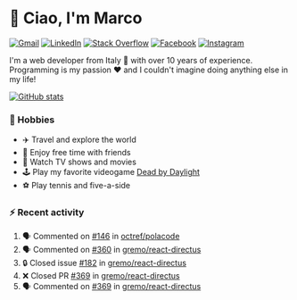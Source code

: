 # 👋 Ciao, I'm Marco

[![Gmail](https://img.shields.io/badge/Gmail-%23BB001B?style=flat-square&logo=gmail&logoColor=white)](mailto:gremo1982@gmail.com)
[![LinkedIn](https://img.shields.io/badge/LinkedIn-%230e76a8?style=flat-square&logo=linkedin)](https://www.linkedin.com/in/marco-polichetti)
[![Stack Overflow](https://img.shields.io/stackexchange/stackoverflow/r/220180?style=flat&logo=stackoverflow&label=Stack%20Overflow&color=%23F47F24)](https://stackoverflow.com/users/220180)
[![Facebook](https://img.shields.io/badge/-Facebook-%234267B2?style=flat-square&logo=facebook&logoColor=white)](https://www.facebook.com/marco.poliketti)
[![Instagram](https://img.shields.io/badge/-Instagram-%23C13584?style=flat-square&logo=instagram&logoColor=white)](https://www.instagram.com/marco.gremo)

I'm a web developer from Italy 🍕 with over 10 years of experience. Programming is my passion ❤️ and I couldn't imagine doing anything else in my life!

[![GitHub stats](https://github-readme-stats.vercel.app/api?username=gremo&show_icons=true&rank_icon=github&theme=transparent)](https://github.com/anuraghazra/github-readme-stats)

### 📅 Hobbies

- ✈️ Travel and explore the world
- 🍻 Enjoy free time with friends
- 🎥 Watch TV shows and movies
- 🕹️ Play my favorite videogame [Dead by Daylight](https://deadbydaylight.com)
- ⚽ Play tennis and five-a-side

### ⚡ Recent activity

<!--START_SECTION:activity-->
1. 🗣 Commented on [#146](https://github.com/octref/polacode/issues/146#issuecomment-1661002722) in [octref/polacode](https://github.com/octref/polacode)
2. 🗣 Commented on [#360](https://github.com/gremo/react-directus/pull/360#issuecomment-1660368427) in [gremo/react-directus](https://github.com/gremo/react-directus)
3. 🔒 Closed issue [#182](https://github.com/gremo/react-directus/issues/182) in [gremo/react-directus](https://github.com/gremo/react-directus)
4. ❌ Closed PR [#369](https://github.com/gremo/react-directus/pull/369) in [gremo/react-directus](https://github.com/gremo/react-directus)
5. 🗣 Commented on [#369](https://github.com/gremo/react-directus/pull/369#issuecomment-1659928660) in [gremo/react-directus](https://github.com/gremo/react-directus)
<!--END_SECTION:activity-->
